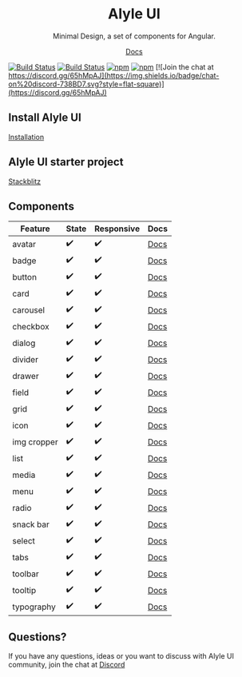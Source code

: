 <p align="center">
  <h1 align="center">Alyle UI</h1>
  <p align="center">Minimal Design, a set of components for Angular.</p>
  <p align="center"><a href="https://alyle-ui.firebaseapp.com/">Docs</a></p>
</p>

[![Build Status](https://travis-ci.org/A-l-y-l-e/Alyle-UI.svg?branch=master)](https://travis-ci.org/A-l-y-l-e/Alyle-UI)
[![Build Status](https://dev.azure.com/Alyle/Alyle%20UI/_apis/build/status/Alyle%20UI)](https://dev.azure.com/Alyle/Alyle%20UI/_build/latest?definitionId=1)
[![npm](https://img.shields.io/npm/v/@alyle/ui.svg?style=flat-square)](https://npmjs.com/package/@alyle/ui)
[![npm](https://img.shields.io/npm/dt/@alyle/ui.svg?style=flat-square)](https://npmjs.com/package/@alyle/ui)
[![Join the chat at https://discord.gg/65hMpAJ](https://img.shields.io/badge/chat-on%20discord-738BD7.svg?style=flat-square)](https://discord.gg/65hMpAJ)

## Install Alyle UI

[Installation](https://alyle-ui.firebaseapp.com/getting-started/installation)

## Alyle UI starter project

[Stackblitz](https://stackblitz.com/edit/angular-alyle-ui-starter?file=src%2Fapp%2Fapp.component.html)

## Components

|Feature|State|Responsive|Docs|
|----|-----|----------|----|
|avatar|✔️|✔️|[Docs](https://alyle-ui.firebaseapp.com/components/avatar)|
|badge|✔️|✔️|[Docs](https://alyle-ui.firebaseapp.com/components/badge)|
|button|✔️|✔️|[Docs](https://alyle-ui.firebaseapp.com/components/button)|
|card|✔️|✔️|[Docs](https://alyle-ui.firebaseapp.com/components/card)|
|carousel|✔️|✔️|[Docs](https://alyle-ui.firebaseapp.com/components/carousel)|
|checkbox|✔️|✔️|[Docs](https://alyle-ui.firebaseapp.com/components/checkbox)|
|dialog|✔️|✔️|[Docs](https://alyle-ui.firebaseapp.com/components/dialog)|
|divider|✔️|✔️|[Docs](https://alyle-ui.firebaseapp.com/components/divider)|
|drawer|✔️|✔️|[Docs](https://alyle-ui.firebaseapp.com/components/drawer)|
|field|✔️|✔️|[Docs](https://alyle-ui.firebaseapp.com/components/field)|
|grid|✔️|✔️|[Docs](https://alyle-ui.firebaseapp.com/layout/grid)|
|icon|✔️|✔️|[Docs](https://alyle-ui.firebaseapp.com/components/icon)|
|img cropper|✔️|✔️|[Docs](https://alyle-ui.firebaseapp.com/components/resizing-cropping-images)|
|list|✔️|✔️|[Docs](https://alyle-ui.firebaseapp.com/components/list)|
|media|✔️|✔️|[Docs](https://alyle-ui.firebaseapp.com/layout/responsive)|
|menu|✔️|✔️|[Docs](https://alyle-ui.firebaseapp.com/components/menu)|
|radio|✔️|✔️|[Docs](https://alyle-ui.firebaseapp.com/components/radio)|
|snack bar|✔️|✔️|[Docs](https://alyle-ui.firebaseapp.com/components/snack-bar)|
|select|✔️|✔️|[Docs](https://alyle-ui.firebaseapp.com/components/select)|
|tabs|✔️|✔️|[Docs](https://alyle-ui.firebaseapp.com/layout/tabs)|
|toolbar|✔️|✔️|[Docs](https://alyle-ui.firebaseapp.com/components/toolbar)|
|tooltip|✔️|✔️|[Docs](https://alyle-ui.firebaseapp.com/components/tooltip)|
|typography|✔️|✔️|[Docs](https://alyle-ui.firebaseapp.com/components/typography)|

## Questions?

If you have any questions, ideas or you want to discuss with Alyle UI community, join the chat at [Discord](https://discord.gg/65hMpAJ)
